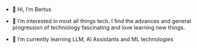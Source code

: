 - 👋 Hi, I’m Bertus
  
- 👀 I’m interested in most all things tech. I find the advances and general progression of techniology fascinating and love learning new things. 
- 🌱 I’m currently learning LLM, AI Assistants and ML technologies

<!---
crosb001/crosb001 is a ✨ special ✨ repository because its `README.md` (this file) appears on your GitHub profile.
You can click the Preview link to take a look at your changes.
--->
